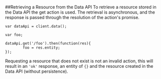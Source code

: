 ##Retrieving a Resource from the Data API
To retrieve a resource stored in the Data API the get action is used. The retrieval is asynchronous, and the response is
passed through the resolution of the action's promise.

```
var dataApi = client.data();

var foo;

dataApi.get('/foo').then(function(res){
        foo = res.entity;
});
```

Requesting a resource that does not exist is not an invalid action, this will result in an `'ok'` response, an
entity of `{}` and the resource created in the Data API (without persistence).

